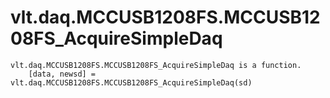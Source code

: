 # vlt.daq.MCCUSB1208FS.MCCUSB1208FS_AcquireSimpleDaq

```
vlt.daq.MCCUSB1208FS.MCCUSB1208FS_AcquireSimpleDaq is a function.
    [data, newsd] = vlt.daq.MCCUSB1208FS.MCCUSB1208FS_AcquireSimpleDaq(sd)

```
